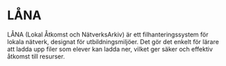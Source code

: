 # LÅNA
LÅNA (Lokal Åtkomst och NätverksArkiv) är ett filhanteringssystem för lokala nätverk, designat för utbildningsmiljöer. Det gör det enkelt för lärare att ladda upp filer som elever kan ladda ner, vilket ger säker och effektiv åtkomst till resurser.
